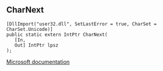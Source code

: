 ## CharNext

```
[DllImport("user32.dll", SetLastError = true, CharSet = CharSet.Unicode)]
public static extern IntPtr CharNext(
   [In,
   Out] IntPtr lpsz
);
```

[Microsoft documentation](https://docs.microsoft.com/en-us/windows/win32/api/winuser/nf-winuser-charnextw)
